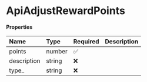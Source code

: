 # ApiAdjustRewardPoints

**Properties**

| Name        | Type   | Required | Description |
| :---------- | :----- | :------- | :---------- |
| points      | number | ✅       |             |
| description | string | ❌       |             |
| type\_      | string | ❌       |             |

<!-- This file was generated by liblab | https://liblab.com/ -->
